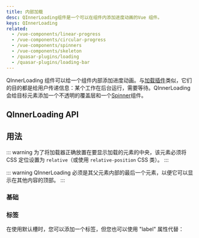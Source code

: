 ```yaml
---
title: 内部加载
desc: QInnerLoading组件是一个可以在组件内添加进度动画的Vue 组件。
keys: QInnerLoading
related:
  - /vue-components/linear-progress
  - /vue-components/circular-progress
  - /vue-components/spinners
  - /vue-components/skeleton
  - /quasar-plugins/loading
  - /quasar-plugins/loading-bar
---
```


QInnerLoading 组件可以给一个组件内部添加进度动画。与[加载插件](/quasar-plugins/loading)类似，它们的目的都是给用户传递信息：某个工作在后台运行，需要等待。QInnerLoading 会给目标元素添加一个不透明的覆盖层和一个[Spinner](/vue-components/spinners)组件。

## QInnerLoading API

<doc-api file="QInnerLoading" />

## 用法

::: warning
为了将加载器正确放置在要显示加载的元素的中央，该元素必须将 CSS 定位设置为 `relative`（或使用 `relative-position` CSS 类）。
:::

::: warning
QInnerLoading 必须是其父元素内部的最后一个元素，以便它可以显示在其他内容的顶部。
:::

### 基础

<doc-example title="基础" file="QInnerLoading/Basic" />

### 标签 <q-badge align="top" color="brand-primary" label="v2.2+" />

在使用默认槽时，您可以添加一个标签，但您也可以使用 "label" 属性代替：

<doc-example title="Label 属性" file="QInnerLoading/LabelProp" />
